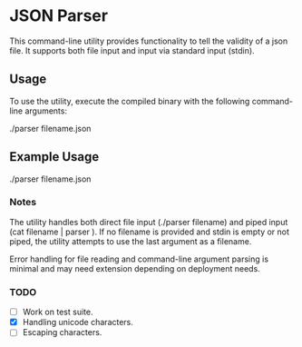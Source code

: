 # JSON Parser

This command-line utility provides functionality to tell the validity of a json file. It supports both file input and input via standard input (stdin).

## Usage

To use the utility, execute the compiled binary with the following command-line arguments:

./parser filename.json

## Example Usage

./parser filename.json

### Notes

The utility handles both direct file input (./parser filename) and piped input (cat filename | parser ).
If no filename is provided and stdin is empty or not piped, the utility attempts to use the last argument as a filename.

Error handling for file reading and command-line argument parsing is minimal and may need extension depending on deployment needs.

### TODO
- [ ] Work on test suite.
- [x] Handling unicode characters.
- [ ] Escaping  characters.
